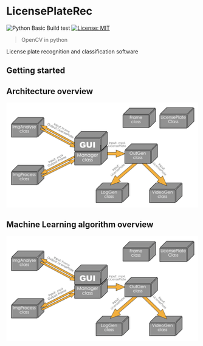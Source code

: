 # LicensePlateRec
![Python Basic Build test](https://github.com/grzes5003/LicensePlateRec/workflows/Python%20Basic%20Build%20test/badge.svg)
[![License: MIT](https://img.shields.io/badge/License-MIT-yellow.svg)](https://opensource.org/licenses/MIT)
> OpenCV in python 
 
License plate recognition and classification software

## Getting started

## Architecture overview
![alt text](https://github.com/grzes5003/LicensePlateRec/blob/ml-flexing/readme/Arch_diagram.png)

## Machine Learning algorithm overview
![alt text](https://github.com/grzes5003/LicensePlateRec/blob/ml-flexing/readme/Arch_diagram.png)

